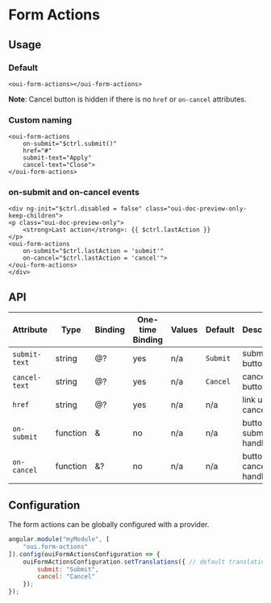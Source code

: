# Form Actions

<component-status cx-design="complete" ux="complete"></component-status>

## Usage

### Default

```html:preview
<oui-form-actions></oui-form-actions>
```

**Note**: Cancel button is hidden if there is no `href` or `on-cancel` attributes.

### Custom naming

```html:preview
<oui-form-actions
    on-submit="$ctrl.submit()"
    href="#"
    submit-text="Apply"
    cancel-text="Close">
</oui-form-actions>
```

### on-submit and on-cancel events

```html:preview
<div ng-init="$ctrl.disabled = false" class="oui-doc-preview-only-keep-children">
<p class="oui-doc-preview-only">
    <strong>Last action</strong>: {{ $ctrl.lastAction }}
</p>
<oui-form-actions
    on-submit="$ctrl.lastAction = 'submit'"
    on-cancel="$ctrl.lastAction = 'cancel'">
</oui-form-actions>
</div>
```

## API

| Attribute     | Type      | Binding   | One-time Binding  | Values    | Default   | Description
| ----          | ----      | ----      | ----              | ----      | ----      | ----
| `submit-text` | string    | @?        | yes               | n/a       | `Submit`  | submit button text
| `cancel-text` | string    | @?        | yes               | n/a       | `Cancel`  | cancel button text
| `href`        | string    | @?        | yes               | n/a       | n/a       | link url on cancel
| `on-submit`   | function  | &         | no                | n/a       | n/a       | button submit click handler
| `on-cancel`   | function  | &?        | no                | n/a       | n/a       | button cancel click handler

## Configuration

The form actions can be globally configured with a provider.

```js
angular.module("myModule", [
    "oui.form-actions"
]).config(ouiFormActionsConfiguration => {
    ouiFormActionsConfiguration.setTranslations({ // default translations
        submit: "Submit",
        cancel: "Cancel"
    });
});
```

